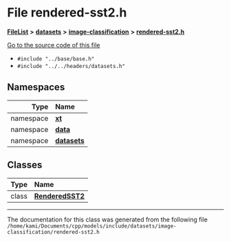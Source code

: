 

# File rendered-sst2.h



[**FileList**](files.md) **>** [**datasets**](dir_29ff4802398ba4a572b958e731c7adb4.md) **>** [**image-classification**](dir_9d21d6f83a70094db43fe94b096ae893.md) **>** [**rendered-sst2.h**](rendered-sst2_8h.md)

[Go to the source code of this file](rendered-sst2_8h_source.md)



* `#include "../base/base.h"`
* `#include "../../headers/datasets.h"`













## Namespaces

| Type | Name |
| ---: | :--- |
| namespace | [**xt**](namespacext.md) <br> |
| namespace | [**data**](namespacext_1_1data.md) <br> |
| namespace | [**datasets**](namespacext_1_1data_1_1datasets.md) <br> |


## Classes

| Type | Name |
| ---: | :--- |
| class | [**RenderedSST2**](classxt_1_1data_1_1datasets_1_1RenderedSST2.md) <br> |



















































------------------------------
The documentation for this class was generated from the following file `/home/kami/Documents/cpp/models/include/datasets/image-classification/rendered-sst2.h`

